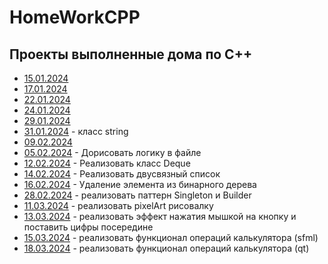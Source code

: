 # HomeWorkCPP
## Проекты выполненные дома по С++
- [15.01.2024](15.01.2024)
- [17.01.2024](17.01.2024)
- [22.01.2024](22.01.2024)
- [24.01.2024](24.01.2024)
- [29.01.2024](29.01.2024)
- [31.01.2024](31.01.2024) - класс string
- [09.02.2024](09.02.2024)
- [05.02.2024](05.02.2024) - Дорисовать логику в файле
- [12.02.2024](12.02.2024) - Реализовать класс Deque
- [14.02.2024](14.02.2024) - Реализовать двусвязный список
- [16.02.2024](16.02.2024) - Удаление элемента из бинарного дерева
- [28.02.2024](28.02.2024) - реализовать паттерн Singleton и Builder
- [11.03.2024](11.03.2024) - реализовать pixelArt рисовалку
- [13.03.2024](13.03.2024) - реализовать эффект нажатия мышкой на кнопку и поставить цифры посередине
- [15.03.2024](15.03.2024) - реализовать функционал операций калькулятора (sfml)
- [18.03.2024](18.03.2024) - реализовать функционал операций калькулятора (qt)
